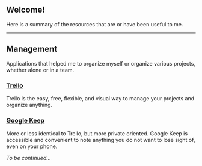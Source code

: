 Welcome!
-------------


Here is a summary of the resources that are or have been useful to me.

----------

Management
-------------

Applications that helped me to organize myself or organize various projects, whether alone or in a team.

### [Trello](https://trello.com/)

Trello is the easy, free, flexible, and visual way to manage your projects and organize anything.

### [Google Keep](https://www.google.be/keep/)

More or less identical to Trello, but more private oriented. Google Keep is accessible and convenient to note anything you do not want to lose sight of, even on your phone.

*To be continued...* 
